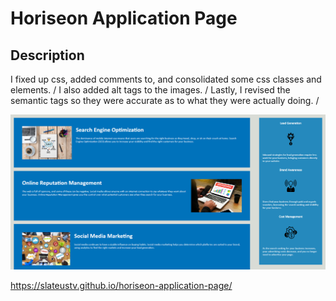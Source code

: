 # Horiseon Application Page

## Description

I fixed up css, added comments to, and consolidated some css classes and elements. /
I also added alt tags to the images. /
Lastly, I revised the semantic tags so they were accurate as to what they were actually doing. /

![](./assets/images/horiseon.png)

https://slateustv.github.io/horiseon-application-page/
